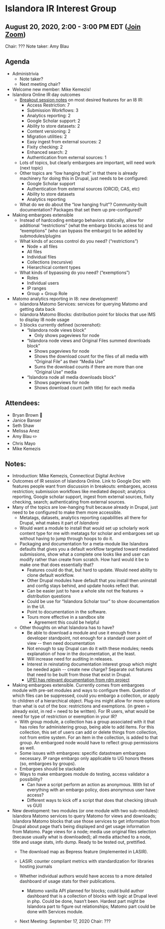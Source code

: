 # Islandora IR Interest Group
## August 20, 2020, 2:00 - 3:00 PM EDT ([Join Zoom](https://zoom.us/j/526356143))

Chair: ???
Note taker: Amy Blau

## Agenda
* Administrivia
   * Note taker?
   * Next meeting chair?
* Welcome new member: Mike Kemezis!
* Islandora Online IR day outcomes
   * [Breakout session notes](https://docs.google.com/document/d/1GRPEIZK_Cua-xNuh3Dk6wp1ouWO-4dTK4vs7PBtExPc/edit#heading=h.7g786wltohoz) on most desired features for an I8 IR:
      * Access Restriction: 7
      * Submission Workflows: 3
      * Analytics reporting: 2
      * Google Scholar support: 2
      * Ability to store datasets: 2
      * Content versioning: 2
      * Migration utilities: 2
      * Easy ingest from external sources: 2
      * Fixity checking: 2
      * Enhanced search: 2
      * Authentication from external sources: 1
   * Lots of topics, but clearly embargoes are important, will need work (next topic)
   * Other topics are “low hanging fruit” in that there is already machinery for doing this in Drupal, just needs to be configured:
      * Google Scholar support
      * Authentication from external sources (ORCID, CAS, etc)
      * Ability to store datasets
      * Analytics reporting
   * What do we do about the “low hanging fruit”? Community-built documentation? Packages that set them up pre-configured?
* Making embargoes extensible
   * Instead of hardcoding embargo behaviors statically, allow for additional “restrictions” (what the embargo blocks access to) and “exemptions” (who can bypass the embargo) to be added by submodules/plugins
   * What kinds of access control do you need? (“restrictions”)
      * Node + all files
      * All files
      * Individual files
      * Collections (recursive)
      * Hierarchical content types
   * What kinds of bypassing do you need? (“exemptions”)
      * Roles
      * Individual users
      * IP ranges
      * Group + Group Role
* Matomo analytics reporting in I8: new development!
   * Islandora Matomo Services: services for querying Matomo and getting data back
   * Islandora Matomo Blocks: distribution point for blocks that use IMS to display I8 node usage
   * 3 blocks currently defined (screenshot): 
      * “Islandora node views block”
         * Only shows pageviews for node
      * “Islandora node views and Original Files summed downloads block”
         * Shows pageviews for node
         * Shows the download count for the files of all media with “Original File” as their “Media Use”
         * Sums the download counts if there are more than one “Original Use” media
      * “Islandora node all media downloads block”
         * Shows pageviews for node
         * Shows download count (with title) for each media
## Attendees:
* Bryan Brown :chicken:
* Janice Banser
* Seth Shaw
* Melissa Anez
* Amy Blau :pencil2:
* Chris Mayo
* Mike Kemezis

## Notes:
* Introduction: Mike Kemezis, Connecticut Digital Archive
* Outcomes of IR session of Islandora Online. Link to Google Doc with features people want from discussion in breakouts: embargoes, access restriction; submission workflows like mediated deposit; analytics reporting, Google scholar support, ingest from external sources, fixity checking, search; authenticating from external sources.
* Many of the topics are low-hanging fruit because already in Drupal, just need to be configured to make them more accessible. 
   * Metatags, datasets, analytics reporting capabilities all there for Drupal, what makes it part of *Islandora*
   * Would want a module to install that would set up scholarly work content type for me with metatags for scholar and embargoes set up without having to jump through hoops to do it.
   * Packaging and documentation for a meta-module like Islandora defaults that gives you a default workflow targeted toward mediated submissions, show what a complete one looks like and user can modify rather than create from scratch. How hard would it be to make one that does essentially that?
      * Features could do that, but hard to update. Would need ability to clone default workflow. 
      * Other Drupal modules have default that you install then uninstall and config stays behind, and update hooks reflect that. 
      * Can be easier just to have a whole site not the features → distribution questions
      * Could be use for “Islandora Scholar tour” to show documentation in the UI.
      * Point to documentation in the software.
      * Tours more effective in a sandbox site
         * Agreement this could be helpful
   * Other thoughts on what Islandora has to have?
      * Be able to download a module and use it enough from a developer standpoint, not enough for a standard user point of view -- then need documentation
      * Not enough to say Drupal can do it with these modules; needs explanation of how in the documentation, at the least.
      * Will increase need for auditing in releases.
      * Interest in reinstating documentation interest group which might be needed again -- create new charge? Separate out features that need to be built from those that exist in Drupal.
      * [UPEI has relevant documentation from rdm project](https://islandora-rdm.researchspaces.ca/documentation) 
* Making embargoes extensible. Currently comes from embargoes module with pre-set modules and ways to configure them. Question of which files can be suppressed, could you embargo a collection, or apply to children of a hierarchical object. Plug-ins might allow for more options than what is out of the box: restrictions and exemptions. (in green = already exist, in red = need to be written). For IR users, what would be need for type of restriction or exemption in your IR?
   * With group module, a collection has a group associated with it that has roles for administering group, being able to add items. For this collection, this set of users can add or delete things from collection, not from entire system. For an item in the collection, is added to that group. An embargoed node would have to reflect group permissions as well.
   * Some issues with embargoes: specific datastream embargoes necessary. IP range embargo only applicable to UG honors theses (so, embargoes by groups). 
   * Embargoes should be stackable
   * Ways to make embargoes module do testing, access validator a possibility?
      * Can have a script perform an action as anonymous. With list of everything with an embargo policy, does anonymous user have access?
      * Different ways to kick off a script that does that checking (drush vs GUI)
* New development: two modules (or one module with two sub-modules): Islandora Matomo services to query Matomo for views and downloads; Islandora Matomo blocks that use those services to get information from Drupal about page that’s being displayed and get usage information from Matomo. Page views for a node; media use original files selection (because usually what is downloaded); all media attached to a node, title and usage stats, info dump. Ready to be tested out, prettified.
   * The download map as Bepress feature (implemented in LASIR).
   * LASIR: counter compliant metrics with standardization for libraries hosting journals
   * Whether individual authors would have access to a more detailed dashboard of usage stats for their publications.
      * Matomo vanilla API planned for blocks; could build author dashboard that is a collection of blocks with logic at Drupal level in php. Could be done, hasn’t been. Hardest part might be Islandora part to figure out relationships; Matomo part could be done with Services module.


   * Next Meeting: September 17, 2020
Chair: ???
